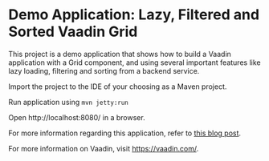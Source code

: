 # Demo Application: Lazy, Filtered and Sorted Vaadin Grid

This project is a demo application that shows how to build a Vaadin application with a Grid component, and using several important features like lazy loading, filtering and sorting from a backend service.

Import the project to the IDE of your choosing as a Maven project. 

Run application using
`mvn jetty:run`

Open http://localhost:8080/ in a browser.

For more information regarding this application, refer to [this blog post](https://www.flowingcode.com/).

For more information on Vaadin, visit https://vaadin.com/.
